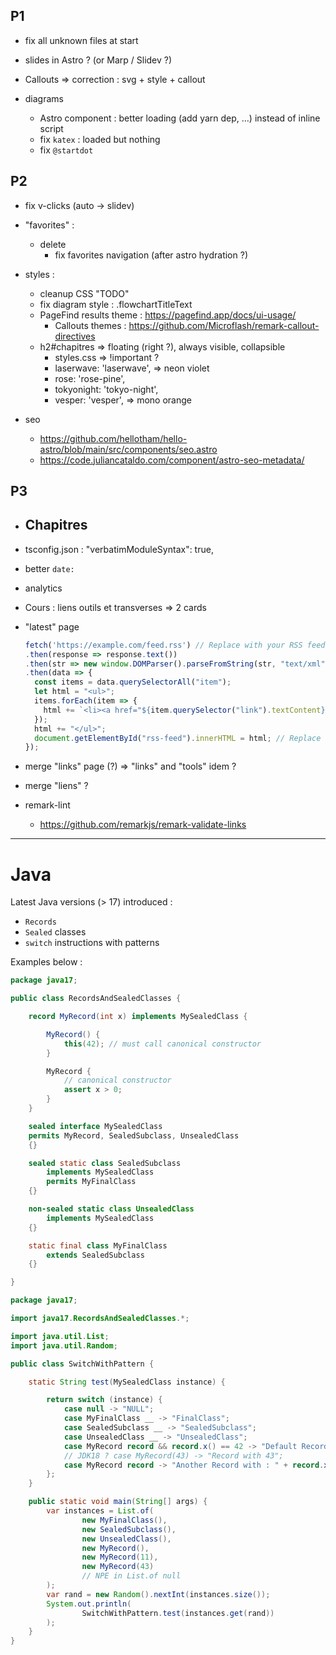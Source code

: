 ## P1

- fix all unknown files at start
- slides in Astro ? (or Marp / Slidev ?)

- Callouts => correction : svg + style + callout

- diagrams
  - Astro component : better loading (add yarn dep, …) instead of inline script
  - fix `katex` : loaded but nothing
  - fix `@startdot`

## P2

- fix v-clicks (auto -> slidev)
- "favorites" :
  - delete
	- fix favorites navigation (after astro hydration ?)

- styles :
  - cleanup CSS "TODO"
  - fix diagram style : .flowchartTitleText
  - PageFind results theme : https://pagefind.app/docs/ui-usage/
	- Callouts themes : https://github.com/Microflash/remark-callout-directives
  - h2#chapitres => floating (right ?), always visible, collapsible
	- styles.css => !important ?
	- laserwave: 'laserwave', => neon violet
	- rose: 'rose-pine',
	- tokyonight: 'tokyo-night',
	- vesper: 'vesper', => mono orange

- seo
	- https://github.com/hellotham/hello-astro/blob/main/src/components/seo.astro
	- https://code.juliancataldo.com/component/astro-seo-metadata/

## P3

- <h2>Chapitres</h2>
- tsconfig.json :	"verbatimModuleSyntax": true,
- better `date:`
- analytics
- Cours : liens outils et transverses => 2 cards
- "latest" page
  ```js
  fetch('https://example.com/feed.rss') // Replace with your RSS feed URL
  .then(response => response.text())
  .then(str => new window.DOMParser().parseFromString(str, "text/xml"))
  .then(data => {
    const items = data.querySelectorAll("item");
    let html = "<ul>";
    items.forEach(item => {
      html += `<li><a href="${item.querySelector("link").textContent}">${item.querySelector("title").textContent}</a></li>`;
    });
    html += "</ul>";
    document.getElementById("rss-feed").innerHTML = html; // Replace "rss-feed" with the ID of your target element
  });
	```
- merge "links" page (?) => "links" and "tools" idem ?
- merge "liens" ?

- remark-lint
	- https://github.com/remarkjs/remark-validate-links

---

# Java

Latest Java versions (> 17) introduced :

- `Records`
- `Sealed` classes
- `switch` instructions with patterns

Examples below :

```java
package java17;

public class RecordsAndSealedClasses {

    record MyRecord(int x) implements MySealedClass {

        MyRecord() {
            this(42); // must call canonical constructor
        }

        MyRecord {
            // canonical constructor
            assert x > 0;
        }
    }

    sealed interface MySealedClass
    permits MyRecord, SealedSubclass, UnsealedClass
    {}

    sealed static class SealedSubclass
        implements MySealedClass
        permits MyFinalClass
    {}

    non-sealed static class UnsealedClass
        implements MySealedClass
    {}

    static final class MyFinalClass
        extends SealedSubclass
    {}

}
```

```java
package java17;

import java17.RecordsAndSealedClasses.*;

import java.util.List;
import java.util.Random;

public class SwitchWithPattern {

    static String test(MySealedClass instance) {

        return switch (instance) {
            case null -> "NULL";
            case MyFinalClass __ -> "FinalClass";
            case SealedSubclass __ -> "SealedSubclass";
            case UnsealedClass __ -> "UnsealedClass";
            case MyRecord record && record.x() == 42 -> "Default Record";
            // JDK18 ? case MyRecord(43) -> "Record with 43";
            case MyRecord record -> "Another Record with : " + record.x();
        };
    }

    public static void main(String[] args) {
        var instances = List.of(
                new MyFinalClass(),
                new SealedSubclass(),
                new UnsealedClass(),
                new MyRecord(),
                new MyRecord(11),
                new MyRecord(43)
                // NPE in List.of null
        );
        var rand = new Random().nextInt(instances.size());
        System.out.println(
                SwitchWithPattern.test(instances.get(rand))
        );
    }
}
```

